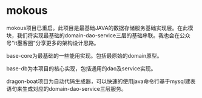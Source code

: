 # mokous
mokous项目已重启。此项目是最基础JAVA的数据存储服务基础实现层。在此模块，我们将实现最基础的domain-dao-service三层的基础串联。我也会在公众号"it墨客圈”分享更多的架构设计思路。

base-core为最基础的一些能用实现。包括最原始的domain原型。

base-db为本项目的核心实现，包括通用的dao及service实现。

dragon-boat项目为自动代码生成器，可以快速的使用java命令行基于mysql建表语句来生成对应的domain-dao-service三层服务。


